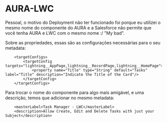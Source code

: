 # AURA-LWC

Pessoal, o motivo do Deployment não ter funcionado foi porque eu utilizei o mesmo nome do componente do AURA e a Salesforce não permite que você tenha AURA e LWC com o mesmo nome :/ "My bad".

Sobre as propriedades, essas são as configurações necessárias para o seu metadata:

```
    <targetConfigs>
        <targetConfig targets="lightning__AppPage,lightning__RecordPage,lightning__HomePage">
            <property name="Title" type="String" default="Tasks" label="Title" description="Indicate the Title of the Card"/>
        </targetConfig>
    </targetConfigs>
```

Para trocar o nome do componente para algo mais amigável, e uma descrição, temos que adicionar no mesmo metadata:

```
    <masterLabel>Task Manager - LWC</masterLabel>
    <description>Allow Create, Edit and Delete Tasks with just your Subject</description>
```
